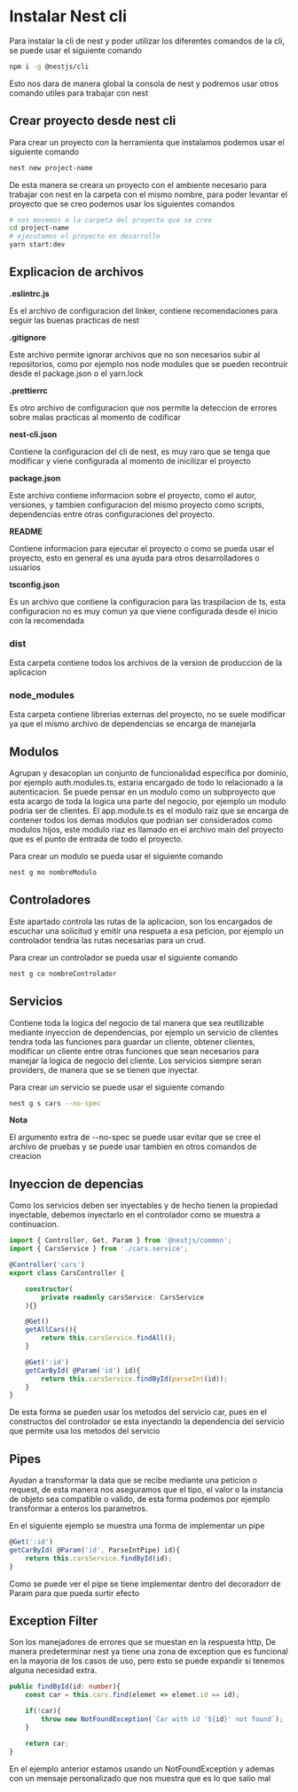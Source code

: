 # Instalar Nest cli

Para instalar la cli de nest y poder utilizar los diferentes comandos de la cli, se puede usar el siguiente comando

```bash
npm i -g @nestjs/cli
```

Esto nos dara de manera global la consola de nest y podremos usar otros comando utiles para trabajar con nest

## Crear proyecto desde nest cli

Para crear un proyecto con la herramienta que instalamos podemos usar el siguiente comando

```bash
nest new project-name
```

De esta manera se creara un proyecto con el ambiente necesario para trabajar con nest en la carpeta con el mismo nombre, para poder levantar el proyecto que se creo podemos usar los siguientes comandos

```bash
# nos movemos a la carpeta del proyecto que se creo
cd project-name
# ejecutamos el proyecto en desarrollo
yarn start:dev
```

## Explicacion de archivos

**.eslintrc.js**

Es el archivo de configuracion del linker, contiene recomendaciones para seguir las buenas practicas de nest

**.gitignore**

Este archivo permite ignorar archivos que no son necesarios subir al repositorios, como por ejemplo nos node modules que se pueden recontruir desde el package.json o el yarn.lock

**.prettierrc**

Es otro archivo de configuracion que nos permite la deteccion de errores sobre malas practicas al momento de codificar

**nest-cli.json**

Contiene la configuracion del cli de nest, es muy raro que se tenga que modificar y viene configurada al momento de inicilizar el proyecto

**package.json**

Este archivo contiene informacion sobre el proyecto, como el autor, versiones, y tambien configuracion del mismo proyecto como scripts, dependencias entre otras configuraciones del proyecto.

**README**

Contiene informacion para ejecutar el proyecto o como se pueda usar el proyecto, esto en general es una ayuda para otros desarrolladores o usuarios

**tsconfig.json**

Es un archivo que contiene la configuracion para las traspilacion de ts, esta configuracion no es muy comun ya que viene configurada desde el inicio con la recomendada

### dist

Esta carpeta contiene todos los archivos de la version de produccion de la aplicacion

### node_modules

Esta carpeta contiene librerias externas del proyecto, no se suele modificar ya que el mismo archivo de dependencias se encarga de manejarla

## Modulos

Agrupan y desacoplan un conjunto de funcionalidad especifica por dominio, por ejemplo auth.modules.ts, estaria encargado de todo lo relacionado a la autenticacion. Se puede pensar en un modulo como un subproyecto que esta acargo de toda la logica una parte del negocio, por ejemplo un modulo podria ser de clientes. El app.module.ts es el modulo raiz que se encarga de contener todos los demas modulos que podrian ser considerados como modulos hijos, este modulo riaz es llamado en el archivo main del proyecto que es el punto de entrada de todo el proyecto.

Para crear un modulo se pueda usar el siguiente comando

```bash
nest g mo nombreModulo 
```

## Controladores

Este apartado controla las rutas de la aplicacion, son los encargados de escuchar una solicitud y emitir una respueta a esa peticion, por ejemplo un controlador tendria las rutas necesarias para un crud. 

Para crear un controlador se pueda usar el siguiente comando

```bash
nest g co nombreControlador
```

## Servicios

Contiene toda la logica del negocio de tal manera que sea reutilizable mediante inyeccion de dependencias, por ejemplo un servicio de clientes tendra toda las funciones para guardar un cliente, obtener clientes, modificar un cliente entre otras funciones que sean necesarios para manejar la logica de negocio del cliente. Los servicios siempre seran providers, de manera que se se tienen que inyectar.

Para crear un servicio se puede usar el siguiente comando


```bash
nest g s cars --no-spec
```

**Nota**

El argumento extra de --no-spec se puede usar  evitar que se cree el archivo de pruebas y se puede usar tambien en otros comandos de creacion

## Inyeccion de depencias

Como los servicios deben ser inyectables y de hecho tienen la propiedad inyectable, debemos inyectarlo en el controlador como se muestra a continuacion.

```ts
import { Controller, Get, Param } from '@nestjs/common';
import { CarsService } from './cars.service';

@Controller('cars')
export class CarsController {

    constructor(
        private readonly carsService: CarsService
    ){}

    @Get()
    getAllCars(){
        return this.carsService.findAll();
    }

    @Get(':id')
    getCarById( @Param('id') id){
        return this.carsService.findById(parseInt(id));
    }
}
```

De esta forma se pueden usar los metodos del servicio car, pues en el constructos del controlador se esta inyectando la dependencia del servicio que permite usa los metodos del servicio

## Pipes

Ayudan a transformar la data que se recibe mediante una peticion o request, de esta manera nos aseguramos que el tipo, el valor o la instancia de objeto sea compatible o valido, de esta forma podemos por ejemplo transformar a enteros los parametros. 

En el siguiente ejemplo se muestra una forma de implementar un pipe

```ts
@Get(':id')
getCarById( @Param('id', ParseIntPipe) id){
    return this.carsService.findById(id);
}
```

Como se puede ver el pipe se tiene implementar dentro del decoradorr de Param para que pueda surtir efecto

## Exception Filter

Son los manejadores de errores que se muestan en la respuesta http, De manera predeterminar nest ya tiene una zona de exception que es funcional en la mayoria de los casos de uso, pero esto se puede expandir si tenemos alguna necesidad extra.

```ts
public findById(id: number){
    const car = this.cars.find(elemet => elemet.id == id);

    if(!car){
        throw new NotFoundException(`Car with id '${id}' not found`);
    }

    return car;
}
```

En el ejemplo anterior estamos usando un NotFoundException y ademas con un mensaje personalizado que nos muestra que es lo que salio mal